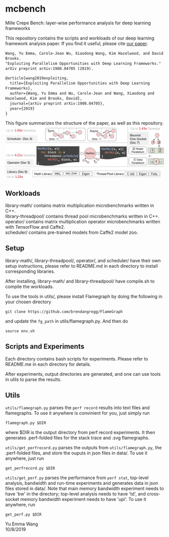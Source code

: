 # mcbench
Mille Crepe Bench: layer-wise performance analysis for deep learning frameworks


This repository contains the scripts and workloads of our deep learning framework analysis paper. If
you find it useful, please cite [our paper](https://arxiv.org/abs/1908.04705).

```
Wang, Yu Emma, Carole-Jean Wu, Xiaodong Wang, Kim Hazelwood, and David Brooks. 
"Exploiting Parallelism Opportunities with Deep Learning Frameworks." 
arXiv preprint arXiv:1908.04705 (2019).
```

```
@article{wang2019exploiting,
  title={Exploiting Parallelism Opportunities with Deep Learning Frameworks},
  author={Wang, Yu Emma and Wu, Carole-Jean and Wang, Xiaodong and Hazelwood, Kim and Brooks, David},
  journal={arXiv preprint arXiv:1908.04705},
  year={2019}
}
```

This figure summarizes the structure of the paper, as well as this repository.
![mcbench](https://github.com/Emma926/mcbench/blob/master/overview.png)



## Workloads
library-math/ contains matrix multiplication microbenchmarks written in C++.  
library-threadpool/ contains thread pool microbenchmarks written in C++.  
operator/ contains matrix multiplication operator microbenchmarks written with TensorFlow and Caffe2.   
scheduler/ contains pre-trained models from Caffe2 model zoo.  


## Setup

library-math/, library-threadpool/, operator/, and scheduler/ have their own setup instructions, please refer to README.md in each directory to install corresponding libraries.  

After installing, library-math/ and library-threadpool/ have compile.sh to compile the workloads.  

To use the tools in utils/, please install Flamegraph by doing the following in your chosen directory
```
git clone https://github.com/brendangregg/FlameGraph

```
and update the `fg_path` in utils/flamegraph.py. And then do
```
source env.sh
```

## Scripts and Experiments
Each directory contains bash scripts for experiments. Please refer to README.me in each directory for details.

After experiments, output directories are generated, and one can use tools in utils to parse the results.

## Utils

`utils/flamegraph.py` parses the `perf record` results into text files and flamegraphs. To use it anywhere is convinient for you, just simply run
```
flamegraph.py $DIR
```
where $DIR is the output directory from perf record experiments. It then generates .perf-folded files for the stack trace and .svg flamegraphs.  

`utils/get_perfrecord.py` parses the outputs from `utils/flamegraph.py`, the .perf-folded files, and store the ouputs in json files in data/. To use it anywhere, just run
```
get_perfrecord.py $DIR
```

`utils/get_perf.py` parses the performance from `perf stat`, top-level analysis, bandwidth and run-time experiments and generates data in json files stored in data/. Note that main memory bandwidth experiment needs to have 'bw' in the directory; top-level analysis needs to have 'td', and cross-socket memory bandwidth experiment needs to have 'upi'. To use it anywhere, run
```
get_perf.py $DIR
```

Yu Emma Wang  
10/8/2019
